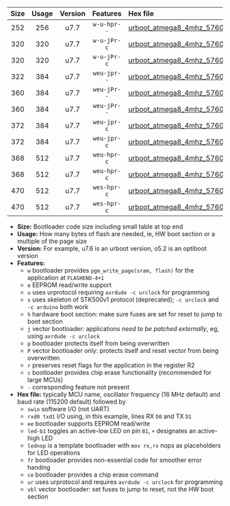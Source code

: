 |Size|Usage|Version|Features|Hex file|
|:-:|:-:|:-:|:-:|:--|
|252|256|u7.7|`w-u-hpr--`|[urboot_atmega8_4mhz_57600bps_swio_rxd0_txd1_ur.hex](https://raw.githubusercontent.com/stefanrueger/urboot.hex/main/mcus/atmega8/fcpu_4mhz/57600_bps/urboot_atmega8_4mhz_57600bps_swio_rxd0_txd1_ur.hex)|
|320|320|u7.7|`w-u-jPr-c`|[urboot_atmega8_4mhz_57600bps_swio_rxd0_txd1_led+b5_fr_ce_ur_vbl.hex](https://raw.githubusercontent.com/stefanrueger/urboot.hex/main/mcus/atmega8/fcpu_4mhz/57600_bps/urboot_atmega8_4mhz_57600bps_swio_rxd0_txd1_led+b5_fr_ce_ur_vbl.hex)|
|320|320|u7.7|`w-u-jPr-c`|[urboot_atmega8_4mhz_57600bps_swio_rxd0_txd1_lednop_fr_ce_ur_vbl.hex](https://raw.githubusercontent.com/stefanrueger/urboot.hex/main/mcus/atmega8/fcpu_4mhz/57600_bps/urboot_atmega8_4mhz_57600bps_swio_rxd0_txd1_lednop_fr_ce_ur_vbl.hex)|
|322|384|u7.7|`weu-jpr--`|[urboot_atmega8_4mhz_57600bps_swio_rxd0_txd1_ee_ur_vbl.hex](https://raw.githubusercontent.com/stefanrueger/urboot.hex/main/mcus/atmega8/fcpu_4mhz/57600_bps/urboot_atmega8_4mhz_57600bps_swio_rxd0_txd1_ee_ur_vbl.hex)|
|360|384|u7.7|`weu-jPr--`|[urboot_atmega8_4mhz_57600bps_swio_rxd0_txd1_ee_led+b5_fr_ur_vbl.hex](https://raw.githubusercontent.com/stefanrueger/urboot.hex/main/mcus/atmega8/fcpu_4mhz/57600_bps/urboot_atmega8_4mhz_57600bps_swio_rxd0_txd1_ee_led+b5_fr_ur_vbl.hex)|
|360|384|u7.7|`weu-jPr--`|[urboot_atmega8_4mhz_57600bps_swio_rxd0_txd1_ee_lednop_fr_ur_vbl.hex](https://raw.githubusercontent.com/stefanrueger/urboot.hex/main/mcus/atmega8/fcpu_4mhz/57600_bps/urboot_atmega8_4mhz_57600bps_swio_rxd0_txd1_ee_lednop_fr_ur_vbl.hex)|
|372|384|u7.7|`weu-jpr-c`|[urboot_atmega8_4mhz_57600bps_swio_rxd0_txd1_ee_led+b5_fr_ce_ur_vbl.hex](https://raw.githubusercontent.com/stefanrueger/urboot.hex/main/mcus/atmega8/fcpu_4mhz/57600_bps/urboot_atmega8_4mhz_57600bps_swio_rxd0_txd1_ee_led+b5_fr_ce_ur_vbl.hex)|
|372|384|u7.7|`weu-jpr-c`|[urboot_atmega8_4mhz_57600bps_swio_rxd0_txd1_ee_lednop_fr_ce_ur_vbl.hex](https://raw.githubusercontent.com/stefanrueger/urboot.hex/main/mcus/atmega8/fcpu_4mhz/57600_bps/urboot_atmega8_4mhz_57600bps_swio_rxd0_txd1_ee_lednop_fr_ce_ur_vbl.hex)|
|368|512|u7.7|`weu-hpr-c`|[urboot_atmega8_4mhz_57600bps_swio_rxd0_txd1_ee_led+b5_fr_ce_ur.hex](https://raw.githubusercontent.com/stefanrueger/urboot.hex/main/mcus/atmega8/fcpu_4mhz/57600_bps/urboot_atmega8_4mhz_57600bps_swio_rxd0_txd1_ee_led+b5_fr_ce_ur.hex)|
|368|512|u7.7|`weu-hpr-c`|[urboot_atmega8_4mhz_57600bps_swio_rxd0_txd1_ee_lednop_fr_ce_ur.hex](https://raw.githubusercontent.com/stefanrueger/urboot.hex/main/mcus/atmega8/fcpu_4mhz/57600_bps/urboot_atmega8_4mhz_57600bps_swio_rxd0_txd1_ee_lednop_fr_ce_ur.hex)|
|470|512|u7.7|`wes-hpr-c`|[urboot_atmega8_4mhz_57600bps_swio_rxd0_txd1_ee_led+b5_fr_ce.hex](https://raw.githubusercontent.com/stefanrueger/urboot.hex/main/mcus/atmega8/fcpu_4mhz/57600_bps/urboot_atmega8_4mhz_57600bps_swio_rxd0_txd1_ee_led+b5_fr_ce.hex)|
|470|512|u7.7|`wes-hpr-c`|[urboot_atmega8_4mhz_57600bps_swio_rxd0_txd1_ee_lednop_fr_ce.hex](https://raw.githubusercontent.com/stefanrueger/urboot.hex/main/mcus/atmega8/fcpu_4mhz/57600_bps/urboot_atmega8_4mhz_57600bps_swio_rxd0_txd1_ee_lednop_fr_ce.hex)|

- **Size:** Bootloader code size including small table at top end
- **Usage:** How many bytes of flash are needed, ie, HW boot section or a multiple of the page size
- **Version:** For example, u7.6 is an urboot version, o5.2 is an optiboot version
- **Features:**
  + `w` bootloader provides `pgm_write_page(sram, flash)` for the application at `FLASHEND-4+1`
  + `e` EEPROM read/write support
  + `u` uses urprotocol requiring `avrdude -c urclock` for programming
  + `s` uses skeleton of STK500v1 protocol (deprecated); `-c urclock` and `-c arduino` both work
  + `h` hardware boot section: make sure fuses are set for reset to jump to boot section
  + `j` vector bootloader: applications *need to be patched externally*, eg, using `avrdude -c urclock`
  + `p` bootloader protects itself from being overwritten
  + `P` vector bootloader only: protects itself and reset vector from being overwritten
  + `r` preserves reset flags for the application in the register R2
  + `c` bootloader provides chip erase functionality (recommended for large MCUs)
  + `-` corresponding feature not present
- **Hex file:** typically MCU name, oscillator frequency (16 MHz default) and baud rate (115200 default) followed by
  + `swio` software I/O (not UART)
  + `rxd0 txd1` I/O using, in this example, lines RX `D0` and TX `D1`
  + `ee` bootloader supports EEPROM read/write
  + `led-b1` toggles an active-low LED on pin `B1`, `+` designates an active-high LED
  + `lednop` is a template bootloader with `mov rx,rx` nops as placeholders for LED operations
  + `fr` bootloader provides non-essential code for smoother error handing
  + `ce` bootloader provides a chip erase command
  + `ur` uses urprotocol and requires `avrdude -c urclock` for programming
  + `vbl` vector bootloader: set fuses to jump to reset, not the HW boot section
